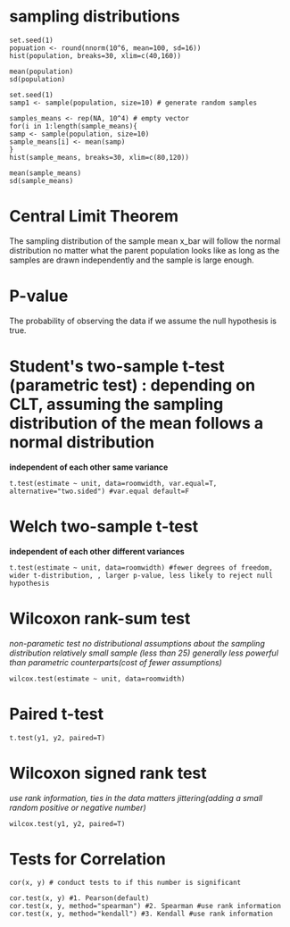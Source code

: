 # sampling distributions
```
set.seed(1)
popuation <- round(nnorm(10^6, mean=100, sd=16))
hist(population, breaks=30, xlim=c(40,160))

mean(population)
sd(population)

set.seed(1)
samp1 <- sample(population, size=10) # generate random samples

samples_means <- rep(NA, 10^4) # empty vector
for(i in 1:length(sample_means){
samp <- sample(population, size=10)
sample_means[i] <- mean(samp)
}
hist(sample_means, breaks=30, xlim=c(80,120))

mean(sample_means)
sd(sample_means)
```

# Central Limit Theorem
The sampling distribution of the sample mean x_bar will follow the normal distribution no matter what the parent population looks like as long as the samples are drawn independently and the sample is large enough.

# P-value
The probability of observing the data if we assume the null hypothesis is true.

# Student's two-sample t-test (parametric test) : depending on CLT, assuming the sampling distribution of the mean follows a normal distribution
**independent of each other**
**same variance**
```
t.test(estimate ~ unit, data=roomwidth, var.equal=T, alternative="two.sided") #var.equal default=F
```

# Welch two-sample t-test
**independent of each other**
**different variances**
```
t.test(estimate ~ unit, data=roomwidth) #fewer degrees of freedom, wider t-distribution, , larger p-value, less likely to reject null hypothesis
```

# Wilcoxon rank-sum test
*non-parametic test*
*no distributional assumptions about the sampling distribution*
*relatively small sample (less than 25)*
*generally less powerful than parametric counterparts(cost of fewer assumptions)*
```
wilcox.test(estimate ~ unit, data=roomwidth)
```

# Paired t-test
```
t.test(y1, y2, paired=T)
```

# Wilcoxon signed rank test
*use rank information, ties in the data matters*
*jittering(adding a small random positive or negative number)*
```
wilcox.test(y1, y2, paired=T)
```

# Tests for Correlation
```
cor(x, y) # conduct tests to if this number is significant

cor.test(x, y) #1. Pearson(default)
cor.test(x, y, method="spearman") #2. Spearman #use rank information
cor.test(x, y, method="kendall") #3. Kendall #use rank information
```
